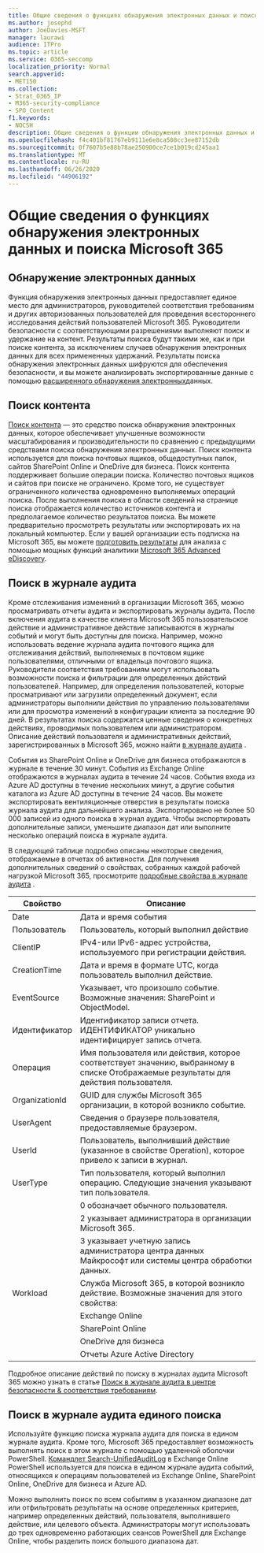 ```yaml
---
title: Общие сведения о функциях обнаружения электронных данных и поиска Microsoft 365
ms.author: josephd
author: JoeDavies-MSFT
manager: laurawi
audience: ITPro
ms.topic: article
ms.service: O365-seccomp
localization_priority: Normal
search.appverid:
- MET150
ms.collection:
- Strat_O365_IP
- M365-security-compliance
- SPO_Content
f1.keywords:
- NOCSH
description: Общие сведения о функции обнаружения электронных данных и других функциях поиска в Microsoft 365 для использования аудита и прозрачности.
ms.openlocfilehash: f4c401bf81767eb9111e6e8ca508cc3ee87152db
ms.sourcegitcommit: 0f7607b5e88b78ae250900ce7ce1b019cd245aa1
ms.translationtype: MT
ms.contentlocale: ru-RU
ms.lasthandoff: 06/26/2020
ms.locfileid: "44906192"
---
```

# <a name="microsoft-365-ediscovery-and-search-features-overview"></a>Общие сведения о функциях обнаружения электронных данных и поиска Microsoft 365 

## <a name="ediscovery"></a>Обнаружение электронных данных

Функция обнаружения электронных данных предоставляет единое место для администраторов, руководителей соответствия требованиям и других авторизованных пользователей для проведения всестороннего исследования действий пользователей Microsoft 365. Руководители безопасности с соответствующими разрешениями выполняют поиск и удержание на контент. Результаты поиска будут такими же, как и при поиске контента, за исключением случаев обнаружения электронных данных для всех примененных удержаний. Результаты поиска обнаружения электронных данных шифруются для обеспечения безопасности, и вы можете анализировать экспортированные данные с помощью [расширенного обнаружения электронных](https://docs.microsoft.com/microsoft-365/compliance/overview-ediscovery-20)данных.

## <a name="content-search"></a>Поиск контента

[Поиск контента](https://support.office.com/article/Run-a-Content-Search-in-the-Office-365-Security-Compliance-Center-61852fd9-fe8a-4880-a339-cb19ed3bff4a) — это средство поиска обнаружения электронных данных, которое обеспечивает улучшенные возможности масштабирования и производительности по сравнению с предыдущими средствами поиска обнаружения электронных данных. Поиск контента используется для поиска почтовых ящиков, общедоступных папок, сайтов SharePoint Online и OneDrive для бизнеса. Поиск контента поддерживает большие операции поиска. Количество почтовых ящиков и сайтов при поиске не ограничено. Кроме того, не существует ограниченного количества одновременно выполняемых операций поиска. После выполнения поиска в области сведений на странице поиска отображается количество источников контента и предполагаемое количество результатов поиска. Вы можете предварительно просмотреть результаты или экспортировать их на локальный компьютер. Если у вашей организации есть подписка на Microsoft 365, вы можете [подготовить результаты](https://support.office.com/article/Run-a-Content-Search-in-the-Office-365-Security-Compliance-Center-61852fd9-fe8a-4880-a339-cb19ed3bff4a#prepare) для анализа с помощью мощных функций аналитики [Microsoft 365 Advanced eDiscovery](https://docs.microsoft.com/microsoft-365/compliance/overview-ediscovery-20).

## <a name="audit-log-search"></a>Поиск в журнале аудита

Кроме отслеживания изменений в организации Microsoft 365, можно просматривать отчеты аудита и экспортировать журналы аудита. После включения аудита в качестве клиента Microsoft 365 пользовательское действие и административное действие записываются в журналы событий и могут быть доступны для поиска. Например, можно использовать ведение журнала аудита почтового ящика для отслеживания действий, выполняемых в почтовом ящике пользователями, отличными от владельца почтового ящика. Руководители соответствия требованиям могут использовать возможности поиска и фильтрации для определенных действий пользователей. Например, для определения пользователей, которые просматривают или загрузили определенный документ, если администраторы выполнили действия по управлению пользователями или для просмотра изменений в конфигурации клиента за последние 90 дней. В результатах поиска содержатся ценные сведения о конкретных действиях, проводимых пользователем или администратором. Описание действий пользователя и административных действий, зарегистрированных в Microsoft 365, можно найти [в журнале аудита](https://docs.microsoft.com/microsoft-365/compliance/search-the-audit-log-in-security-and-compliance) .

События из SharePoint Online и OneDrive для бизнеса отображаются в журнале в течение 30 минут. События из Exchange Online отображаются в журналах аудита в течение 24 часов. События входа из Azure AD доступны в течение нескольких минут, а другие события каталога из Azure AD доступны в течение 24 часов. Вы можете экспортировать вентиляционные отверстия в результаты поиска журнала аудита для дальнейшего анализа. Экспортировано не более 50 000 записей из одного поиска в журнал аудита. Чтобы экспортировать дополнительные записи, уменьшите диапазон дат или выполните несколько операций поиска в журнале аудита.

В следующей таблице подробно описаны некоторые сведения, отображаемые в отчетах об активности. Для получения дополнительных сведений о свойствах, собранных каждой рабочей нагрузкой Microsoft 365, просмотрите [подробные свойства в журнале аудита](https://docs.microsoft.com/microsoft-365/compliance/detailed-properties-in-the-office-365-audit-log) .

| Свойство | Описание |
|----------------|----------------------------------------------------------------------------------------------------------------------|
| Date | Дата и время события |
| Пользователь | Пользователь, который выполнил действие |
| ClientIP | IPv4-или IPv6-адрес устройства, используемого при регистрации действия. |
| CreationTime | Дата и время в формате UTC, когда пользователь выполнил действие. |
| EventSource | Указывает, что произошло событие. Возможные значения: SharePoint и ObjectModel. |
| Идентификатор | Идентификатор записи отчета. ИДЕНТИФИКАТОР уникально идентифицирует запись отчета. |
| Операция | Имя пользователя или действия, которое соответствует значению, выбранному в списке Отображаемые результаты для действия пользователя. |
| OrganizationId | GUID для службы Microsoft 365 организации, в которой возникло событие. |
| UserAgent | Сведения о браузере пользователя, предоставляемые браузером. |
| UserId | Пользователь, выполнивший действие (указанное в свойстве Operation), которое привело к записи в журнал. |
| UserType | Тип пользователя, который выполнил операцию. Следующие значения указывают тип пользователя. |
|  | 0 обозначает обычного пользователя. |
|  | 2 указывает администратора в организации Microsoft 365. |
|  | 3 указывает учетную запись администратора центра данных Майкрософт или системы центра обработки данных. |
| Workload | Служба Microsoft 365, в которой возникло действие. Возможные значения для этого свойства: |
|  | Exchange Online |
|  | SharePoint Online |
|  | OneDrive для бизнеса |
|  | Отчеты Azure Active Directory |

Подробное описание действий по поиску в журналах аудита Microsoft 365 можно узнать в статье [Поиск в журнале аудита в центре безопасности & соответствия требованиям](https://docs.microsoft.com/microsoft-365/compliance/search-the-audit-log-in-security-and-compliance).

## <a name="search-unified-audit-log"></a>Поиск в журнале аудита единого поиска

Используйте функцию поиска журнала аудита для поиска в едином журнале аудита. Кроме того, Microsoft 365 предоставляет возможность выполнять поиск в этом журнале с помощью удаленной оболочки PowerShell. [Командлет Search-UnifiedAuditLog](https://docs.microsoft.com/powershell/module/exchange/policy-and-compliance-audit/Search-UnifiedAuditLog?view=exchange-ps) в Exchange Online PowerShell используется для поиска в едином журнале аудита событий, относящихся к операциям пользователей из Exchange Online, SharePoint Online, OneDrive для бизнеса и Azure AD. 

Можно выполнить поиск по всем событиям в указанном диапазоне дат или отфильтровать результаты на основе определенных критериев, например определенных действий, пользователя, выполнившего действие, или целевого объекта. Администраторы могут использовать до трех одновременно работающих сеансов PowerShell для Exchange Online, чтобы разделить поиск большого диапазона дат.